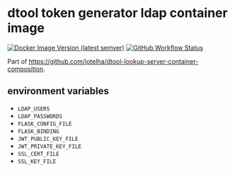 # dtool token generator ldap container image


[![Docker Image Version (latest semver)](https://img.shields.io/docker/v/jotelha/dtool-token-generator-ldap?label=dockerhub)](https://hub.docker.com/repository/docker/jotelha/dtool-token-generator-ldap) [![GitHub Workflow Status](https://img.shields.io/github/workflow/status/jotelha/dtool-token-generator-ldap-container-image/publish)](https://github.com/jotelha/dtool-token-generator-ldap-container-image/actions?query=workflow%3Apublish)

Part of https://github.com/jotelha/dtool-lookup-server-container-composition.


## environment variables

* `LDAP_USERS`
* `LDAP_PASSWORDS`
* `FLASK_CONFIG_FILE`
* `FLASK_BINDING`
* `JWT_PUBLIC_KEY_FILE`
* `JWT_PRIVATE_KEY_FILE`
* `SSL_CERT_FILE`
* `SSL_KEY_FILE`